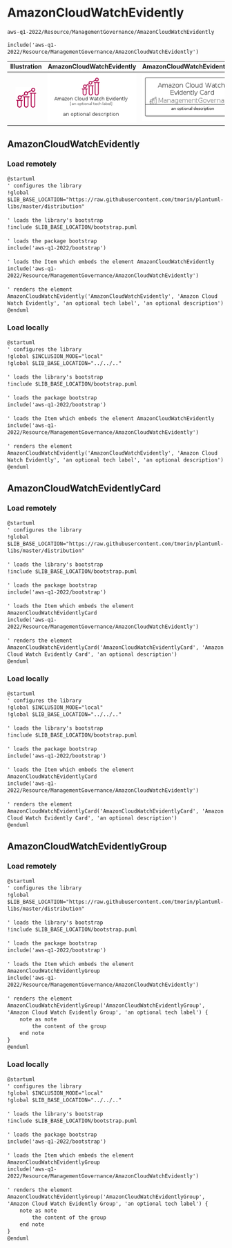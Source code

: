 # AmazonCloudWatchEvidently


```text
aws-q1-2022/Resource/ManagementGovernance/AmazonCloudWatchEvidently
```

```text
include('aws-q1-2022/Resource/ManagementGovernance/AmazonCloudWatchEvidently')
```



| Illustration | AmazonCloudWatchEvidently | AmazonCloudWatchEvidentlyCard | AmazonCloudWatchEvidentlyGroup |
| :---: | :---: | :---: | :---: |
| ![illustration for Illustration](../../../aws-q1-2022/Resource/ManagementGovernance/AmazonCloudWatchEvidently.png) | ![illustration for AmazonCloudWatchEvidently](../../../aws-q1-2022/Resource/ManagementGovernance/AmazonCloudWatchEvidently.Local.png) | ![illustration for AmazonCloudWatchEvidentlyCard](../../../aws-q1-2022/Resource/ManagementGovernance/AmazonCloudWatchEvidentlyCard.Local.png) | ![illustration for AmazonCloudWatchEvidentlyGroup](../../../aws-q1-2022/Resource/ManagementGovernance/AmazonCloudWatchEvidentlyGroup.Local.png) |




## AmazonCloudWatchEvidently

### Load remotely
```plantuml
@startuml
' configures the library
!global $LIB_BASE_LOCATION="https://raw.githubusercontent.com/tmorin/plantuml-libs/master/distribution"

' loads the library's bootstrap
!include $LIB_BASE_LOCATION/bootstrap.puml

' loads the package bootstrap
include('aws-q1-2022/bootstrap')

' loads the Item which embeds the element AmazonCloudWatchEvidently
include('aws-q1-2022/Resource/ManagementGovernance/AmazonCloudWatchEvidently')

' renders the element
AmazonCloudWatchEvidently('AmazonCloudWatchEvidently', 'Amazon Cloud Watch Evidently', 'an optional tech label', 'an optional description')
@enduml
```

### Load locally
```plantuml
@startuml
' configures the library
!global $INCLUSION_MODE="local"
!global $LIB_BASE_LOCATION="../../.."

' loads the library's bootstrap
!include $LIB_BASE_LOCATION/bootstrap.puml

' loads the package bootstrap
include('aws-q1-2022/bootstrap')

' loads the Item which embeds the element AmazonCloudWatchEvidently
include('aws-q1-2022/Resource/ManagementGovernance/AmazonCloudWatchEvidently')

' renders the element
AmazonCloudWatchEvidently('AmazonCloudWatchEvidently', 'Amazon Cloud Watch Evidently', 'an optional tech label', 'an optional description')
@enduml
```

## AmazonCloudWatchEvidentlyCard

### Load remotely
```plantuml
@startuml
' configures the library
!global $LIB_BASE_LOCATION="https://raw.githubusercontent.com/tmorin/plantuml-libs/master/distribution"

' loads the library's bootstrap
!include $LIB_BASE_LOCATION/bootstrap.puml

' loads the package bootstrap
include('aws-q1-2022/bootstrap')

' loads the Item which embeds the element AmazonCloudWatchEvidentlyCard
include('aws-q1-2022/Resource/ManagementGovernance/AmazonCloudWatchEvidently')

' renders the element
AmazonCloudWatchEvidentlyCard('AmazonCloudWatchEvidentlyCard', 'Amazon Cloud Watch Evidently Card', 'an optional description')
@enduml
```

### Load locally
```plantuml
@startuml
' configures the library
!global $INCLUSION_MODE="local"
!global $LIB_BASE_LOCATION="../../.."

' loads the library's bootstrap
!include $LIB_BASE_LOCATION/bootstrap.puml

' loads the package bootstrap
include('aws-q1-2022/bootstrap')

' loads the Item which embeds the element AmazonCloudWatchEvidentlyCard
include('aws-q1-2022/Resource/ManagementGovernance/AmazonCloudWatchEvidently')

' renders the element
AmazonCloudWatchEvidentlyCard('AmazonCloudWatchEvidentlyCard', 'Amazon Cloud Watch Evidently Card', 'an optional description')
@enduml
```

## AmazonCloudWatchEvidentlyGroup

### Load remotely
```plantuml
@startuml
' configures the library
!global $LIB_BASE_LOCATION="https://raw.githubusercontent.com/tmorin/plantuml-libs/master/distribution"

' loads the library's bootstrap
!include $LIB_BASE_LOCATION/bootstrap.puml

' loads the package bootstrap
include('aws-q1-2022/bootstrap')

' loads the Item which embeds the element AmazonCloudWatchEvidentlyGroup
include('aws-q1-2022/Resource/ManagementGovernance/AmazonCloudWatchEvidently')

' renders the element
AmazonCloudWatchEvidentlyGroup('AmazonCloudWatchEvidentlyGroup', 'Amazon Cloud Watch Evidently Group', 'an optional tech label') {
    note as note
        the content of the group
    end note
}
@enduml
```

### Load locally
```plantuml
@startuml
' configures the library
!global $INCLUSION_MODE="local"
!global $LIB_BASE_LOCATION="../../.."

' loads the library's bootstrap
!include $LIB_BASE_LOCATION/bootstrap.puml

' loads the package bootstrap
include('aws-q1-2022/bootstrap')

' loads the Item which embeds the element AmazonCloudWatchEvidentlyGroup
include('aws-q1-2022/Resource/ManagementGovernance/AmazonCloudWatchEvidently')

' renders the element
AmazonCloudWatchEvidentlyGroup('AmazonCloudWatchEvidentlyGroup', 'Amazon Cloud Watch Evidently Group', 'an optional tech label') {
    note as note
        the content of the group
    end note
}
@enduml
```

